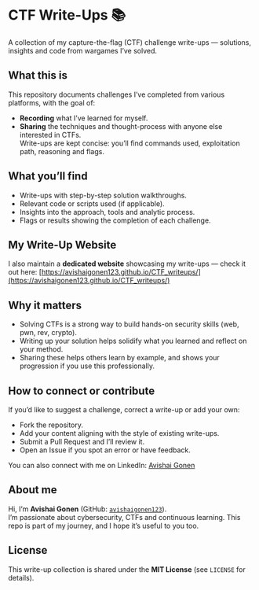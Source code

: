 # CTF Write-Ups 📚  
A collection of my capture-the-flag (CTF) challenge write-ups — solutions, insights and code from wargames I’ve solved.

## What this is  
This repository documents challenges I’ve completed from various platforms, with the goal of:  
- **Recording** what I’ve learned for myself.  
- **Sharing** the techniques and thought-process with anyone else interested in CTFs.  
Write-ups are kept concise: you’ll find commands used, exploitation path, reasoning and flags.

## What you’ll find  
- Write-ups with step-by-step solution walkthroughs.  
- Relevant code or scripts used (if applicable).  
- Insights into the approach, tools and analytic process.  
- Flags or results showing the completion of each challenge.

## My Write-Up Website  
I also maintain a **dedicated website** showcasing my write-ups — check it out here: [https://avishaigonen123.github.io/CTF_writeups/](https://avishaigonen123.github.io/CTF_writeups/)

## Why it matters  
- Solving CTFs is a strong way to build hands-on security skills (web, pwn, rev, crypto).  
- Writing up your solution helps solidify what you learned and reflect on your method.  
- Sharing these helps others learn by example, and shows your progression if you use this professionally.  

## How to connect or contribute  
If you’d like to suggest a challenge, correct a write-up or add your own:  
- Fork the repository.  
- Add your content aligning with the style of existing write-ups.  
- Submit a Pull Request and I’ll review it.  
- Open an Issue if you spot an error or have feedback.  
  
You can also connect with me on LinkedIn: [Avishai Gonen](https://www.linkedin.com/in/avishai-gonen-997148289/)  

## About me  
Hi, I’m **Avishai Gonen** (GitHub: [`avishaigonen123`](https://github.com/avishaigonen123)).  
I’m passionate about cybersecurity, CTFs and continuous learning. This repo is part of my journey, and I hope it’s useful to you too.  

## License  
This write-up collection is shared under the **MIT License** (see `LICENSE` for details).  
